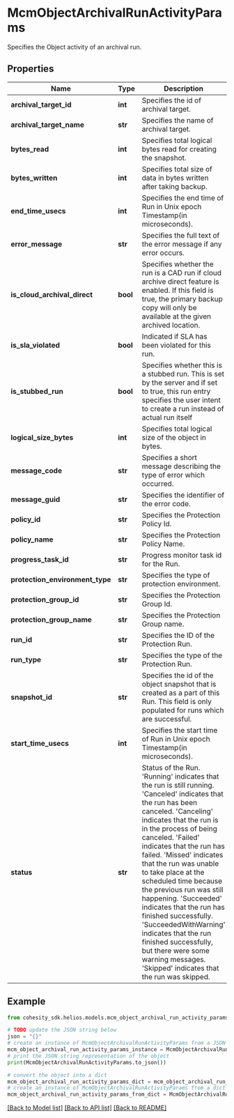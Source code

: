 # McmObjectArchivalRunActivityParams

Specifies the Object activity of an archival run.

## Properties

Name | Type | Description | Notes
------------ | ------------- | ------------- | -------------
**archival_target_id** | **int** | Specifies the id of archival target. | [optional] 
**archival_target_name** | **str** | Specifies the name of archival target. | [optional] 
**bytes_read** | **int** | Specifies total logical bytes read for creating the snapshot. | [optional] 
**bytes_written** | **int** | Specifies total size of data in bytes written after taking backup. | [optional] 
**end_time_usecs** | **int** | Specifies the end time of Run in Unix epoch Timestamp(in microseconds). | [optional] 
**error_message** | **str** | Specifies the full text of the error message if any error occurs. | [optional] 
**is_cloud_archival_direct** | **bool** | Specifies whether the run is a CAD run if cloud archive direct feature is enabled. If this field is true, the primary backup copy will only be available at the given archived location. | [optional] 
**is_sla_violated** | **bool** | Indicated if SLA has been violated for this run. | [optional] 
**is_stubbed_run** | **bool** | Specifies whether this is a stubbed run. This is set by the server and if set to true, this run entry specifies the user intent to create a run instead of actual run itself | [optional] 
**logical_size_bytes** | **int** | Specifies total logical size of the object in bytes. | [optional] 
**message_code** | **str** | Specifies a short message describing the type of error which occurred. | [optional] 
**message_guid** | **str** | Specifies the identifier of the error code. | [optional] 
**policy_id** | **str** | Specifies the Protection Policy Id. | [optional] 
**policy_name** | **str** | Specifies the Protection Policy Name. | [optional] 
**progress_task_id** | **str** | Progress monitor task id for the Run. | [optional] 
**protection_environment_type** | **str** | Specifies the type of protection environment. | [optional] 
**protection_group_id** | **str** | Specifies the Protection Group Id. | [optional] 
**protection_group_name** | **str** | Specifies the Protection Group name. | [optional] 
**run_id** | **str** | Specifies the ID of the Protection Run. | [optional] 
**run_type** | **str** | Specifies the type of the Protection Run. | [optional] 
**snapshot_id** | **str** | Specifies the id of the object snapshot that is created as a part of this Run. This field is only populated for runs which are successful. | [optional] 
**start_time_usecs** | **int** | Specifies the start time of Run in Unix epoch Timestamp(in microseconds). | [optional] 
**status** | **str** | Status of the Run. &#39;Running&#39; indicates that the run is still running. &#39;Canceled&#39; indicates that the run has been canceled. &#39;Canceling&#39; indicates that the run is in the process of being canceled. &#39;Failed&#39; indicates that the run has failed. &#39;Missed&#39; indicates that the run was unable to take place at the scheduled time because the previous run was still happening. &#39;Succeeded&#39; indicates that the run has finished successfully. &#39;SucceededWithWarning&#39; indicates that the run finished successfully, but there were some warning messages. &#39;Skipped&#39; indicates that the run was skipped. | [optional] 

## Example

```python
from cohesity_sdk.helios.models.mcm_object_archival_run_activity_params import McmObjectArchivalRunActivityParams

# TODO update the JSON string below
json = "{}"
# create an instance of McmObjectArchivalRunActivityParams from a JSON string
mcm_object_archival_run_activity_params_instance = McmObjectArchivalRunActivityParams.from_json(json)
# print the JSON string representation of the object
print(McmObjectArchivalRunActivityParams.to_json())

# convert the object into a dict
mcm_object_archival_run_activity_params_dict = mcm_object_archival_run_activity_params_instance.to_dict()
# create an instance of McmObjectArchivalRunActivityParams from a dict
mcm_object_archival_run_activity_params_from_dict = McmObjectArchivalRunActivityParams.from_dict(mcm_object_archival_run_activity_params_dict)
```
[[Back to Model list]](../README.md#documentation-for-models) [[Back to API list]](../README.md#documentation-for-api-endpoints) [[Back to README]](../README.md)


